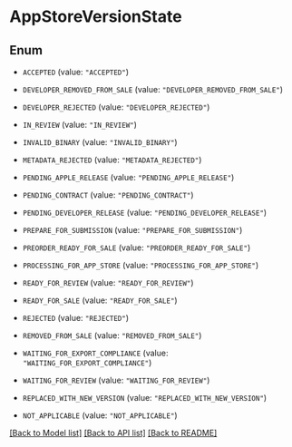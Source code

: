 # AppStoreVersionState

## Enum


* `ACCEPTED` (value: `"ACCEPTED"`)

* `DEVELOPER_REMOVED_FROM_SALE` (value: `"DEVELOPER_REMOVED_FROM_SALE"`)

* `DEVELOPER_REJECTED` (value: `"DEVELOPER_REJECTED"`)

* `IN_REVIEW` (value: `"IN_REVIEW"`)

* `INVALID_BINARY` (value: `"INVALID_BINARY"`)

* `METADATA_REJECTED` (value: `"METADATA_REJECTED"`)

* `PENDING_APPLE_RELEASE` (value: `"PENDING_APPLE_RELEASE"`)

* `PENDING_CONTRACT` (value: `"PENDING_CONTRACT"`)

* `PENDING_DEVELOPER_RELEASE` (value: `"PENDING_DEVELOPER_RELEASE"`)

* `PREPARE_FOR_SUBMISSION` (value: `"PREPARE_FOR_SUBMISSION"`)

* `PREORDER_READY_FOR_SALE` (value: `"PREORDER_READY_FOR_SALE"`)

* `PROCESSING_FOR_APP_STORE` (value: `"PROCESSING_FOR_APP_STORE"`)

* `READY_FOR_REVIEW` (value: `"READY_FOR_REVIEW"`)

* `READY_FOR_SALE` (value: `"READY_FOR_SALE"`)

* `REJECTED` (value: `"REJECTED"`)

* `REMOVED_FROM_SALE` (value: `"REMOVED_FROM_SALE"`)

* `WAITING_FOR_EXPORT_COMPLIANCE` (value: `"WAITING_FOR_EXPORT_COMPLIANCE"`)

* `WAITING_FOR_REVIEW` (value: `"WAITING_FOR_REVIEW"`)

* `REPLACED_WITH_NEW_VERSION` (value: `"REPLACED_WITH_NEW_VERSION"`)

* `NOT_APPLICABLE` (value: `"NOT_APPLICABLE"`)


[[Back to Model list]](../README.md#documentation-for-models) [[Back to API list]](../README.md#documentation-for-api-endpoints) [[Back to README]](../README.md)


